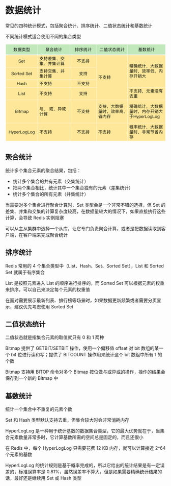 # 数据统计

常见的四种统计模式，包括聚合统计、排序统计、二值状态统计和基数统计

不同统计模式适合使用不同的集合类型

![01](数据统计.assets/01.png)

## 聚合统计

统计多个集合元素的聚合结果，包括：

- 统计多个集合的共有元素（交集统计）
- 把两个集合相比，统计其中一个集合独有的元素（差集统计）
- 统计多个集合的所有元素（并集统计）

当需要对多个集合进行聚合计算时，Set 类型会是一个非常不错的选择，但 Set 的差集、并集和交集的计算复杂度较高，在数据量较大的情况下，如果直接执行这些计算，会导致 Redis 实例阻塞

可以从主从集群中选择一个从库，让它专门负责聚合计算，或者是把数据读取到客户端，在客户端来完成聚合统计

## 排序统计

Redis 常用的 4 个集合类型中（List、Hash、Set、Sorted Set），List 和 Sorted Set 就属于有序集合

List 是按照元素进入 List 的顺序进行排序的，而 Sorted Set 可以根据元素的权重来排序，可以自己来决定每个元素的权重值

在面对需要展示最新列表、排行榜等场景时，如果数据更新频繁或者需要分页显示，建议优先考虑使用 Sorted Set

## 二值状态统计

二值状态就是指集合元素的取值就只有 0 和 1 两种

Bitmap 提供了 GETBIT/SETBIT 操作，使用一个偏移值 offset 对 bit 数组的某一个 bit 位进行读和写；提供了 BITCOUNT 操作用来统计这个 bit 数组中所有 1 的个数

Bitmap 支持用 BITOP 命令对多个 Bitmap 按位做与或异或的操作，操作的结果会保存到一个新的 Bitmap 中

## 基数统计

统计一个集合中不重复的元素个数

Set 和 Hash 类型默认支持去重，但集合较大时会非常消耗内存

HyperLogLog 是一种用于统计基数的数据集合类型，它的最大优势就在于，当集合元素数量非常多时，它计算基数所需的空间总是固定的，而且还很小

在 Redis 中，每个 HyperLogLog 只需要花费 12 KB 内存，就可以计算接近 2^64 个元素的基数

HyperLogLog 的统计规则是基于概率完成的，所以它给出的统计结果是有一定误差的，标准误算率是 0.81%，虽然误差率不算大，但是如果需要精确统计结果的话，最好还是继续用 Set 或 Hash 类型
